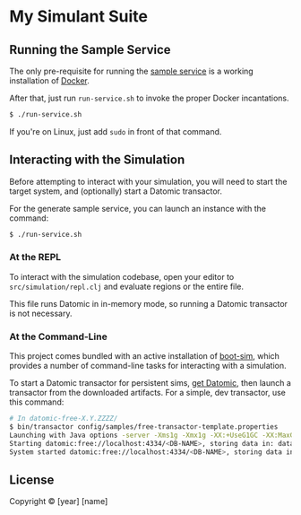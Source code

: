 # My Simulant Suite

## Running the Sample Service

The only pre-requisite for running the [sample service](https://github.com/homegrownlabs/sim-sample-service) is a working
installation of [Docker](https://docs.docker.com/).

After that, just run `run-service.sh` to invoke the proper Docker incantations.

```sh
$ ./run-service.sh
```

If you're on Linux, just add `sudo` in front of that command.

## Interacting with the Simulation

Before attempting to interact with your simulation, you will need to start the
target system, and (optionally) start a Datomic transactor.

For the generate sample service, you can launch an instance with the command:

```sh
$ ./run-service.sh
```

### At the REPL

To interact with the simulation codebase, open your editor to
`src/simulation/repl.clj` and evaluate regions or the entire file.

This file runs Datomic in in-memory mode, so running a Datomic transactor is
not necessary.

### At the Command-Line

This project comes bundled with an active installation of
[boot-sim](https://github.com/homegrownlabs/boot-sim), which provides a number
of command-line tasks for interacting with a simulation.

To start a Datomic transactor for persistent sims, [get
Datomic](http://www.datomic.com/get-datomic.html), then launch a transactor
from the downloaded artifacts. For a simple, dev transactor, use this command:

```sh
# In datomic-free-X.Y.ZZZZ/
$ bin/transactor config/samples/free-transactor-template.properties
Launching with Java options -server -Xms1g -Xmx1g -XX:+UseG1GC -XX:MaxGCPauseMillis=50
Starting datomic:free://localhost:4334/<DB-NAME>, storing data in: data ...
System started datomic:free://localhost:4334/<DB-NAME>, storing data in: data
```

## License

Copyright © [year] [name]
